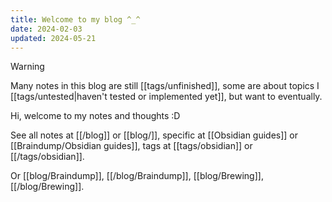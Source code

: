 ```yaml
---
title: Welcome to my blog ^_^
date: 2024-02-03
updated: 2024-05-21
---
```


> [!warning]
> Many notes in this blog are still [[tags/unfinished]], some are about topics I [[tags/untested|haven't tested or implemented yet]], but want to eventually.

Hi, welcome to my notes and thoughts :D

See all notes at [[/blog]] or [[blog/]], specific at [[Obsidian guides]] or [[Braindump/Obsidian guides]], tags at [[tags/obsidian]] or [[/tags/obsidian]].

Or [[blog/Braindump]], [[/blog/Braindump]], [[blog/Brewing]], [[/blog/Brewing]].
